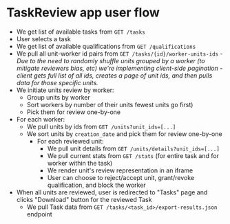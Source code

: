 <!---
  Copyright (c) Meta Platforms and its affiliates.
  This source code is licensed under the MIT license found in the
  LICENSE file in the root directory of this source tree.
-->

# TaskReview app user flow

- We get list of available tasks from `GET /tasks`
- User selects a task
- We get list of available qualifications from `GET /qualifications`
- We pull all unit-worker id pairs from  `GET /tasks/{id}/worker-units-ids`
	  - *Due to the need to randomly shuffle units grouped by a worker (to mitigate reviewers bias, etc) we're implementing client-side pagination - client gets full list of all ids, creates a page of unit ids, and then pulls data for those specific units.*
- We initiate units review by worker:
    - Group units by worker
    - Sort workers by number of their units fewest units go first)
    - Pick them for review one-by-one
- For each worker:
    - We pull units by ids from `GET /units?unit_ids=[...]`
    - We sort units by `creation_date` and pick them for review one-by-one
        - For each reviewed unit:
            - We pull unit details from `GET /units/details?unit_ids=[...]`
            - We pull current stats from `GET /stats` (for entire task and for worker within the task)
            - We render unit's review representation in an iframe
            - User can choose to reject/accept unit, grant/revoke qualification, and block the worker
- When all units are reviewed, user is redirected to "Tasks" page and clicks  "Download" button for the reviewed Task
    - We pull Task data from `GET /tasks/<task_id>/export-results.json` endpoint
